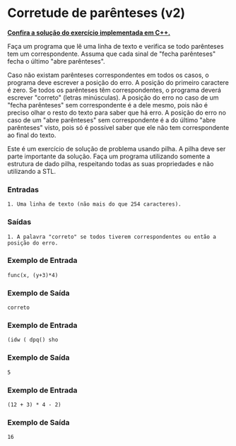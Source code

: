 # Corretude de parênteses (v2)

**[Confira a solução do exercício implementada em C++.](03.cpp)**

Faça um programa que lê uma linha de texto e verifica se todo parênteses tem um correspondente. Assuma que cada sinal de "fecha parênteses" fecha o último "abre parênteses".

Caso não existam parênteses correspondentes em todos os casos, o programa deve escrever a posição do erro. A posição do primeiro caractere é zero. Se todos os parênteses têm correspondentes, o programa deverá escrever "correto" (letras minúsculas). A posição do erro no caso de um "fecha parênteses" sem correspondente é a dele mesmo, pois não é preciso olhar o resto do texto para saber que há erro. A posição do erro no caso de um "abre parênteses" sem correspondente é a do último "abre parênteses" visto, pois só é possível saber que ele não tem correspondente ao final do texto.

Este é um exercício de solução de problema usando pilha. A pilha deve ser parte importante da solução. Faça um programa utilizando somente a estrutura de dado pilha, respeitando todas as suas propriedades e não utilizando a STL.

### Entradas

```
1. Uma linha de texto (não mais do que 254 caracteres).
```

### Saídas

```
1. A palavra "correto" se todos tiverem correspondentes ou então a posição do erro.
```

### Exemplo de Entrada

```
func(x, (y+3)*4)
```

### Exemplo de Saída

```
correto
```

### Exemplo de Entrada

```
(idw ( dpq() sho
```

### Exemplo de Saída

```
5
```

### Exemplo de Entrada

```
(12 + 3) * 4 - 2)
```

### Exemplo de Saída

```
16
```
